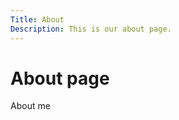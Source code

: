 ```yaml
---
Title: About
Description: This is our about page.
---
```


About page
==========================

About me 
